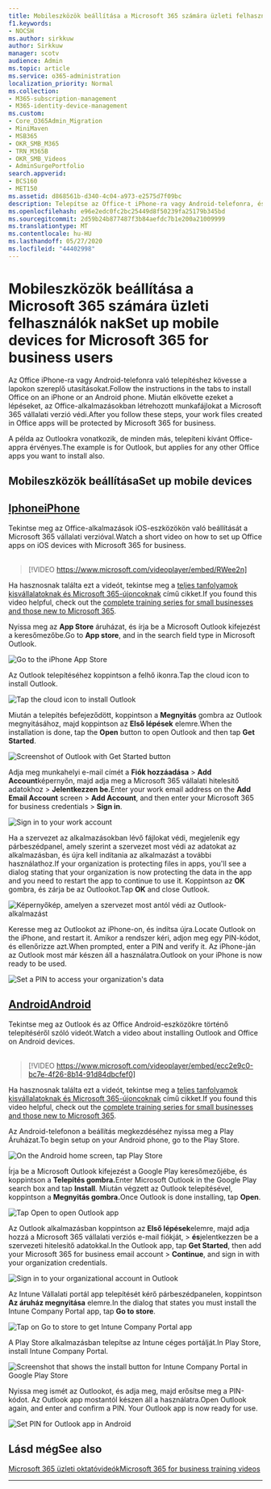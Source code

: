 ```yaml
---
title: Mobileszközök beállítása a Microsoft 365 számára üzleti felhasználók nak
f1.keywords:
- NOCSH
ms.author: sirkkuw
author: Sirkkuw
manager: scotv
audience: Admin
ms.topic: article
ms.service: o365-administration
localization_priority: Normal
ms.collection:
- M365-subscription-management
- M365-identity-device-management
ms.custom:
- Core_O365Admin_Migration
- MiniMaven
- MSB365
- OKR_SMB_M365
- TRN_M365B
- OKR_SMB_Videos
- AdminSurgePortfolio
search.appverid:
- BCS160
- MET150
ms.assetid: d868561b-d340-4c04-a973-e2575d7f09bc
description: Telepítse az Office-t iPhone-ra vagy Android-telefonra, és az Office-alkalmazásokban lévő munkahelyi fájljait a Microsoft 365 vállalati verzió védi.
ms.openlocfilehash: e96e2edc0fc2bc25449d8f50239fa25179b345bd
ms.sourcegitcommit: 2d59b24b877487f3b84aefdc7b1e200a21009999
ms.translationtype: MT
ms.contentlocale: hu-HU
ms.lasthandoff: 05/27/2020
ms.locfileid: "44402998"
---
```

# <a name="set-up-mobile-devices-for-microsoft-365-for-business-users"></a><span data-ttu-id="66d28-103">Mobileszközök beállítása a Microsoft 365 számára üzleti felhasználók nak</span><span class="sxs-lookup"><span data-stu-id="66d28-103">Set up mobile devices for Microsoft 365 for business users</span></span>

<span data-ttu-id="66d28-104">Az Office iPhone-ra vagy Android-telefonra való telepítéshez kövesse a lapokon szereplő utasításokat.</span><span class="sxs-lookup"><span data-stu-id="66d28-104">Follow the instructions in the tabs to install Office on an iPhone or an Android phone.</span></span> <span data-ttu-id="66d28-105">Miután elkövette ezeket a lépéseket, az Office-alkalmazásokban létrehozott munkafájlokat a Microsoft 365 vállalati verzió védi.</span><span class="sxs-lookup"><span data-stu-id="66d28-105">After you follow these steps, your work files created in Office apps will be protected by Microsoft 365 for business.</span></span>

<span data-ttu-id="66d28-106">A példa az Outlookra vonatkozik, de minden más, telepíteni kívánt Office-appra érvényes.</span><span class="sxs-lookup"><span data-stu-id="66d28-106">The example is for Outlook, but applies for any other Office apps you want to install also.</span></span>
  
## <a name="set-up-mobile-devices"></a><span data-ttu-id="66d28-107">Mobileszközök beállítása</span><span class="sxs-lookup"><span data-stu-id="66d28-107">Set up mobile devices</span></span>

## <a name="iphone"></a>[<span data-ttu-id="66d28-108">Iphone</span><span class="sxs-lookup"><span data-stu-id="66d28-108">iPhone</span></span>](#tab/iPhone)
  
<span data-ttu-id="66d28-109">Tekintse meg az Office-alkalmazások iOS-eszközökön való beállítását a Microsoft 365 vállalati verzióval.</span><span class="sxs-lookup"><span data-stu-id="66d28-109">Watch a short video on how to set up Office apps on iOS devices with Microsoft 365 for business.</span></span><br><br>

> [!VIDEO https://www.microsoft.com/videoplayer/embed/RWee2n] 

<span data-ttu-id="66d28-110">Ha hasznosnak találta ezt a videót, tekintse meg a [teljes tanfolyamok kisvállalatoknak és Microsoft 365-újoncoknak](https://support.office.com/article/6ab4bbcd-79cf-4000-a0bd-d42ce4d12816) című cikket.</span><span class="sxs-lookup"><span data-stu-id="66d28-110">If you found this video helpful, check out the [complete training series for small businesses and those new to Microsoft 365](https://support.office.com/article/6ab4bbcd-79cf-4000-a0bd-d42ce4d12816).</span></span>

<span data-ttu-id="66d28-111">Nyissa meg az **App Store** áruházat, és írja be a Microsoft Outlook kifejezést a keresőmezőbe.</span><span class="sxs-lookup"><span data-stu-id="66d28-111">Go to **App store**, and in the search field type in Microsoft Outlook.</span></span>
  
![Go to the iPhone App Store](../media/886913de-76e5-4883-8ed0-4eb3ec06188f.png)
  
<span data-ttu-id="66d28-113">Az Outlook telepítéséhez koppintson a felhő ikonra.</span><span class="sxs-lookup"><span data-stu-id="66d28-113">Tap the cloud icon to install Outlook.</span></span>
  
![Tap the cloud icon to install Outlook](../media/665e1620-948a-4ab8-b914-dca49530142c.png)
  
<span data-ttu-id="66d28-115">Miután a telepítés befejeződött, koppintson a **Megnyitás** gombra az Outlook megnyitásához, majd koppintson az **Első lépések** elemre.</span><span class="sxs-lookup"><span data-stu-id="66d28-115">When the installation is done, tap the **Open** button to open Outlook and then tap **Get Started**.</span></span>
  
![Screenshot of Outlook with Get Started button](../media/005bedec-ae50-4d75-b3bb-e7cef9e2561c.png)
  
<span data-ttu-id="66d28-117">Adja meg munkahelyi e-mail címét a **Fiók hozzáadása** \> **Add Account**képernyőn, majd adja meg a Microsoft 365 vállalati hitelesítő adatokhoz \> **Jelentkezzen be.**</span><span class="sxs-lookup"><span data-stu-id="66d28-117">Enter your work email address on the **Add Email Account** screen \> **Add Account**, and then enter your Microsoft 365 for business credentials \> **Sign in**.</span></span>
  
![Sign in to your work account](../media/3cef1fb5-7bec-4d3d-8542-872b731ce19f.png)
  
<span data-ttu-id="66d28-119">Ha a szervezet az alkalmazásokban lévő fájlokat védi, megjelenik egy párbeszédpanel, amely szerint a szervezet most védi az adatokat az alkalmazásban, és újra kell indítania az alkalmazást a további használathoz.</span><span class="sxs-lookup"><span data-stu-id="66d28-119">If your organization is protecting files in apps, you'll see a dialog stating that your organization is now protecting the data in the app and you need to restart the app to continue to use it.</span></span> <span data-ttu-id="66d28-120">Koppintson az **OK** gombra, és zárja be az Outlookot.</span><span class="sxs-lookup"><span data-stu-id="66d28-120">Tap **OK** and close Outlook.</span></span> 
  
![Képernyőkép, amelyen a szervezet most antól védi az Outlook-alkalmazást](../media/fb4c1c84-b1e9-42e1-8070-c13dcf79fb09.png)
  
<span data-ttu-id="66d28-122">Keresse meg az Outlookot az iPhone-on, és indítsa újra.</span><span class="sxs-lookup"><span data-stu-id="66d28-122">Locate Outlook on the iPhone, and restart it.</span></span> <span data-ttu-id="66d28-123">Amikor a rendszer kéri, adjon meg egy PIN-kódot, és ellenőrizze azt.</span><span class="sxs-lookup"><span data-stu-id="66d28-123">When prompted, enter a PIN and verify it.</span></span> <span data-ttu-id="66d28-124">Az iPhone-ján az Outlook most már készen áll a használatra.</span><span class="sxs-lookup"><span data-stu-id="66d28-124">Outlook on your iPhone is now ready to be used.</span></span>
  
![Set a PIN to access your organization's data](../media/64f2630b-3164-47a4-9dd6-ca0c29ed5fb3.png)
  
## <a name="android"></a>[<span data-ttu-id="66d28-126">Android</span><span class="sxs-lookup"><span data-stu-id="66d28-126">Android</span></span>](#tab/Android)
  
<span data-ttu-id="66d28-127">Tekintse meg az Outlook és az Office Android-eszközökre történő telepítéséről szóló videót.</span><span class="sxs-lookup"><span data-stu-id="66d28-127">Watch a video about installing Outlook and Office on Android devices.</span></span><br><br>

> [!VIDEO https://www.microsoft.com/videoplayer/embed/ecc2e9c0-bc7e-4f26-8b14-91d84dbcfef0] 

<span data-ttu-id="66d28-128">Ha hasznosnak találta ezt a videót, tekintse meg a [teljes tanfolyamok kisvállalatoknak és Microsoft 365-újoncoknak](https://support.office.com/article/6ab4bbcd-79cf-4000-a0bd-d42ce4d12816) című cikket.</span><span class="sxs-lookup"><span data-stu-id="66d28-128">If you found this video helpful, check out the [complete training series for small businesses and those new to Microsoft 365](https://support.office.com/article/6ab4bbcd-79cf-4000-a0bd-d42ce4d12816).</span></span>

<span data-ttu-id="66d28-129">Az Android-telefonon a beállítás megkezdéséhez nyissa meg a Play Áruházat.</span><span class="sxs-lookup"><span data-stu-id="66d28-129">To begin setup on your Android phone, go to the Play Store.</span></span>
  
![On the Android home screen, tap Play Store](../media/93df88e7-c778-40e1-b35e-868ca6e97f6c.png)
  
<span data-ttu-id="66d28-131">Írja be a Microsoft Outlook kifejezést a Google Play keresőmezőjébe, és koppintson a **Telepítés gombra.**</span><span class="sxs-lookup"><span data-stu-id="66d28-131">Enter Microsoft Outlook in the Google Play search box and tap **Install**.</span></span> <span data-ttu-id="66d28-132">Miután végzett az Outlook telepítésével, koppintson a **Megnyitás gombra.**</span><span class="sxs-lookup"><span data-stu-id="66d28-132">Once Outlook is done installing, tap **Open**.</span></span>
  
![Tap Open to open Outlook app](../media/8b4c5937-8875-4b5a-a5b6-b8c6c9cd6240.png)
  
<span data-ttu-id="66d28-134">Az Outlook alkalmazásban koppintson az **Első lépések**elemre, majd adja hozzá a Microsoft 365 vállalati verziós e-mail fiókját, \> **és**jelentkezzen be a szervezeti hitelesítő adatokkal.</span><span class="sxs-lookup"><span data-stu-id="66d28-134">In the Outlook app, tap **Get Started**, then add your Microsoft 365 for business email account \> **Continue**, and sign in with your organization credentials.</span></span>
  
![Sign in to your organizational account in Outlook](../media/18f67c66-4bab-4b99-94bd-080839312e29.png)
  
<span data-ttu-id="66d28-136">Az Intune Vállalati portál app telepítését kérő párbeszédpanelen, koppintson **Az áruház megnyitása** elemre.</span><span class="sxs-lookup"><span data-stu-id="66d28-136">In the dialog that states you must install the Intune Company Portal app, tap **Go to store**.</span></span>
  
![Tap on Go to store to get Intune Company Portal app](../media/a702d712-5622-45dd-a511-b1adaee63071.png)
  
<span data-ttu-id="66d28-138">A Play Store alkalmazásban telepítse az Intune céges portálját.</span><span class="sxs-lookup"><span data-stu-id="66d28-138">In Play Store, install Intune Company Portal.</span></span>
  
![Screenshot that shows the install button for Intune Company Portal in Google Play Store](../media/5e0408f2-3f37-44dd-80ed-13ca2ac6df0c.png)
  
<span data-ttu-id="66d28-p105">Nyissa meg ismét az Outlookot, és adja meg, majd erősítse meg a PIN-kódot. Az Outlook app mostantól készen áll a használatra.</span><span class="sxs-lookup"><span data-stu-id="66d28-p105">Open Outlook again, and enter and confirm a PIN. Your Outlook app is now ready for use.</span></span>
  
![Set  PIN for Outlook app in Android](../media/edb91afb-f1ed-451a-bc6b-8ccba664e055.png)

## <a name="see-also"></a><span data-ttu-id="66d28-143">Lásd még</span><span class="sxs-lookup"><span data-stu-id="66d28-143">See also</span></span>

[<span data-ttu-id="66d28-144">Microsoft 365 üzleti oktatóvideók</span><span class="sxs-lookup"><span data-stu-id="66d28-144">Microsoft 365 for business training videos</span></span>](https://support.office.com/article/6ab4bbcd-79cf-4000-a0bd-d42ce4d12816)

---
